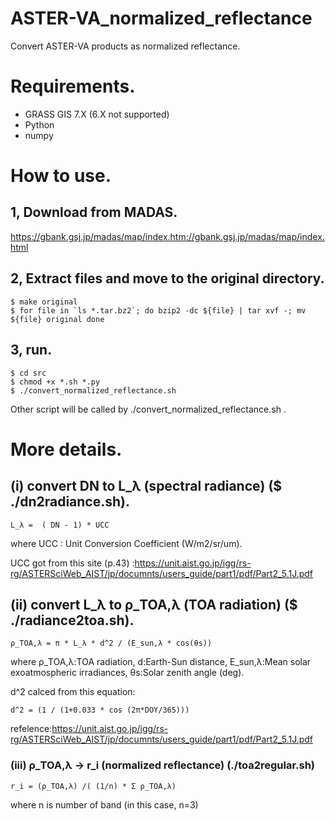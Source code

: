 # ASTER-VA_normalized_reflectance

Convert ASTER-VA products as normalized reflectance.

# Requirements.

* GRASS GIS 7.X (6.X not supported)
* Python
* numpy

# How to use.

## 1, Download from MADAS.
https://gbank.gsj.jp/madas/map/index.htm://gbank.gsj.jp/madas/map/index.html

## 2, Extract files and move to the original directory.
```
$ make original
$ for file in `ls *.tar.bz2`; do bzip2 -dc ${file} | tar xvf -; mv ${file} original done
```

## 3, run.
```
$ cd src
$ chmod +x *.sh *.py
$ ./convert_normalized_reflectance.sh
```
Other script will be called by ./convert_normalized_reflectance.sh .

# More details.

## (i) convert DN to  L_λ (spectral radiance) ($ ./dn2radiance.sh).

```
L_λ =  ( DN - 1) * UCC
```

where UCC : Unit Conversion Coefficient (W/m2/sr/um).

UCC got from this site (p.43) :https://unit.aist.go.jp/igg/rs-rg/ASTERSciWeb_AIST/jp/documnts/users_guide/part1/pdf/Part2_5.1J.pdf

## (ii) convert L_λ  to ρ_TOA,λ (TOA radiation) ($ ./radiance2toa.sh).

```
ρ_TOA,λ = π * L_λ * d^2 / (E_sun,λ * cos(θs))
```

where ρ_TOA,λ:TOA radiation, d:Earth-Sun distance, E_sun,λ:Mean solar exoatmospheric irradiances, θs:Solar zenith angle (deg).


d^2 calced from this equation:
```
d^2 = (1 / (1+0.033 * cos (2π*DOY/365)))
```

refelence:https://unit.aist.go.jp/igg/rs-rg/ASTERSciWeb_AIST/jp/documnts/users_guide/part1/pdf/Part2_5.1J.pdf

### (iii) ρ_TOA,λ → r_i (normalized reflectance) (./toa2regular.sh) 

```
r_i = (ρ_TOA,λ) /( (1/n) * Σ ρ_TOA,λ)
```

where n is number of band (in this case, n=3)

